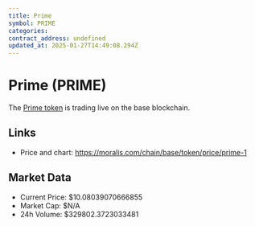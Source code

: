 ```yaml
---
title: Prime
symbol: PRIME
categories: 
contract_address: undefined
updated_at: 2025-01-27T14:49:08.294Z
---
```


# Prime (PRIME)
The [Prime token](https://moralis.com/chain/base/token/price/prime-1) is trading live on the base blockchain.

## Links
- Price and chart: https://moralis.com/chain/base/token/price/prime-1

## Market Data
- Current Price: $10.08039070666855
- Market Cap: $N/A
- 24h Volume: $329802.3723033481
